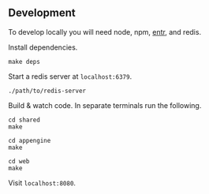 ## Development

To develop locally you will need node, npm, [entr](http://eradman.com/entrproject/), and redis.

Install dependencies.

```
make deps
```

Start a redis server at `localhost:6379`.

```
./path/to/redis-server
```

Build & watch code. In separate terminals run the following.

```
cd shared
make
```

```
cd appengine
make
```

```
cd web
make
```

Visit `localhost:8080`.
